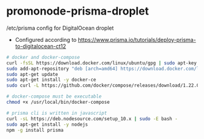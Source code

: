 # promonode-prisma-droplet
/etc/prisma config for DigitalOcean droplet

- Configured according to https://www.prisma.io/tutorials/deploy-prisma-to-digitalocean-ct12

```sh
# docker and docker-compose
curl -fsSL https://download.docker.com/linux/ubuntu/gpg | sudo apt-key add -
sudo add-apt-repository "deb [arch=amd64] https://download.docker.com/linux/ubuntu $(lsb_release -cs) stable"
sudo apt-get update
sudo apt-get install -y docker-ce
sudo curl -L https://github.com/docker/compose/releases/download/1.22.0/docker-compose-`uname -s`-`uname -m` -o /usr/local/bin/docker-compose

# docker-compose must be executable
chmod +x /usr/local/bin/docker-compose

# prisma cli is written in javascript
curl -sL https://deb.nodesource.com/setup_10.x | sudo -E bash -
sudo apt-get install -y nodejs
npm -g install prisma
```
